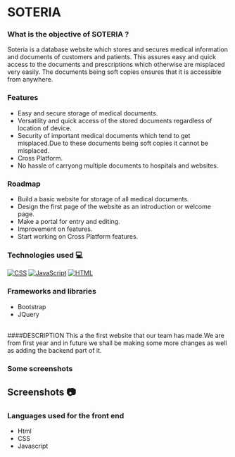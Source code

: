 #                                                                             SOTERIA
### What is the objective of SOTERIA ? 
Soteria is a database website which stores and secures medical information and documents of customers and patients. 
This assures easy and quick access to the documents and prescriptions which otherwise are misplaced very easily.
The documents being soft copies ensures that it is accessible from anywhere.
<br/>

### Features

- Easy and secure storage of medical documents.
- Versatility and quick access of the stored documents regardless of location of device.
- Security of important medical documents which tend to get misplaced.Due to these documents being soft copies it cannot be misplaced.
- Cross Platform.
- No hassle of carryong multiple documents to hospitals and websites.

### Roadmap

- Build a basic website for storage of all medical documents.
- Design the first page of the website as an introduction or welcome page.
- Make a portal for entry and editing.
- Improvement on features.
-  Start working on Cross Platform features.

### Technologies used 💻
<a href="https://github.com/search?q=user%3ADenverCoder1+is%3Arepo+language%3Acss"><img alt="CSS" src="https://img.shields.io/badge/CSS%20-%231572B6.svg?logo=css3&logoColor=white"></a>
 <a href="https://github.com/search?q=user%3ADenverCoder1+is%3Arepo+language%3Ajavascript"><img alt="JavaScript" src="https://img.shields.io/badge/JavaScript%20-%23F7DF1E.svg?logo=javascript&logoColor=red"></a>
 <a href="https://github.com/search?q=user%3ADenverCoder1+is%3Arepo+language%3Ahtml"><img alt="HTML" src="https://img.shields.io/badge/HTML%20-%23E34F26.svg?logo=html5&logoColor=white"></a>
 
 ### Frameworks and libraries

- Bootstrap
- JQuery

 <br/>
####DESCRIPTION
This a the first website that our team has made.We are from first year and in future we shall be making some more changes as well as adding the backend part of it.

### Some screenshots 

## Screenshots 📷




### Languages used for the front end

- Html
- CSS
- Javascript
